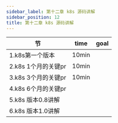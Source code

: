 ```yaml
---
sidebar_label: 第十二章 k8s 源码讲解
sidebar_position: 12
title: 第十二章 k8s 源码讲解
---
```


|  节   | time  | goal |
|  ----  | ----  |---- |
| 1.k8s第一个版本| 10min| |
| 2.k8s 1个月的关键pr| 10min| |
| 3.k8s 3个月的关键pr| 10min| |
| 4.k8s 6个月的关键pr| |
| 5.k8s 版本0.8讲解| |
| 6.k8s 版本1.0讲解| |